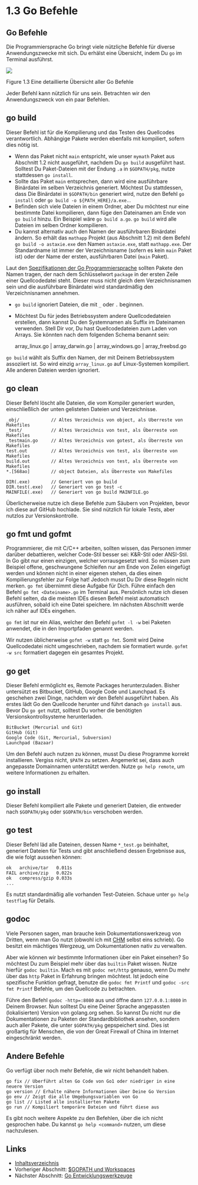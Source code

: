 # 1.3 Go Befehle

## Go Befehle

Die Programmiersprache Go bringt viele nützliche Befehle für diverse Anwendungszwecke mit sich. Du erhälst eine Übersicht, indem Du `go` im Terminal ausführst.

![](https://github.com/boekan/build-web-application-with-golang/tree/5d43949b09c6a2cf35b87903aba06669a01a6f35/de/images/1.3.go.png?raw=true)

Figure 1.3 Eine detaillierte Übersicht aller Go Befehle

Jeder Befehl kann nützlich für uns sein. Betrachten wir den Anwendungszweck von ein paar Befehlen.

## go build

Dieser Befehl ist für die Kompilierung und das Testen des Quellcodes verantwortlich. Abhängige Pakete werden ebenfalls mit kompiliert, sofern dies nötig ist.

* Wenn das Paket nicht `main` entspricht, wie unser `mymath` Paket aus Abschnitt 1.2 nicht ausgeführt, nachdem Du `go build` ausgeführt hast. Solltest Du Paket-Dateien mit der Endung `.a` in `$GOPATH/pkg`, nutze stattdessen `go install`.
* Sollte das Paket `main` entsprechen, dann wird eine ausführbare Binärdatei im selben Verzeichnis generiert. Möchtest Du stattdessen, dass Die Binärdatei in `$GOPATH/bin` generiert wird, nutze den Befehl `go install` oder `go build -o ${PATH_HERE}/a.exe.`.
* Befinden sich viele Dateien in einem Ordner, aber Du möchtest nur eine bestimmte Datei kompilieren, dann füge den Dateinamen am Ende von `go build` hinzu. Ein Beispiel wäre `go build a.go`. `go build` wird alle Dateien im selben Ordner kompilieren.
* Du kannst alternativ auch den Namen der ausführbaren Binärdatei ändern. So erhält das `mathapp` Projekt \(aus Abschnitt 1.2\) mit dem Befehl `go build -o astaxie.exe` den Namen `astaxie.exe`, statt `mathapp.exe`. Der Standardname ist immer der Verzeichnisname \(sofern es kein `main` Paket ist\) oder der Name der ersten, ausführbaren Datei \(`main` Paket\). 

Laut den [Spezifikationen der Go Programmiersprache](https://golang.org/ref/spec) sollten Pakete den Namen tragen, der nach dem Schlüsselwort `package` in der ersten Zeile einer Quellcodedatei steht. Dieser muss nicht gleich dem Verzeichnisnamen sein und die ausführbare Binärdatei wird standardmäßig den Verzeichnisnamen annehmen.

* `go build` ignoriert Dateien, die mit `_` oder `.` beginnen.
* Möchtest Du für jedes Betriebssystem andere Quellcodedateien erstellen, dann kannst Du den Systemnamen als Suffix im Dateinamen verwenden. Stell Dir vor, Du hast Quellcodedateien zum Laden von Arrays. Sie könnten nach dem folgenden Schema benannt sein:

  array\_linux.go \| array\_darwin.go \| array\_windows.go \| array\_freebsd.go

`go build` wählt als Suffix den Namen, der mit Deinem Betriebssystem assoziiert ist. So wird einzig `array_linux.go` auf Linux-Systemen kompiliert. Alle anderen Dateien werden ignoriert.

## go clean

Dieser Befehl löscht alle Dateien, die vom Kompiler generiert wurden, einschließlich der unten gelisteten Dateien und Verzeichnisse.

```text
_obj/            // Altes Verzeichnis von object, als Überreste von Makefiles
_test/           // Altes Verzeichnis von test, als Überreste von Makefiles
_testmain.go     // Altes Verzeichnis von gotest, als Überreste von Makefiles
test.out         // Altes Verzeichnis von test, als Überreste von Makefiles
build.out        // Altes Verzeichnis von test, als Überreste von Makefiles
*.[568ao]        // object Dateien, als Überreste von Makefiles

DIR(.exe)        // Generiert von go build
DIR.test(.exe)   // Generiert von go test -c
MAINFILE(.exe)   // Generiert von go build MAINFILE.go
```

Überlicherweise nutze ich diese Befehle zum Säubern von Projekten, bevor ich diese auf GitHub hochlade. Sie sind nützlich für lokale Tests, aber nutzlos zur Versionskontrolle.

## go fmt und gofmt

Programmierer, die mit C/C++ arbeiten, sollten wissen, das Personen immer darüber debattieren, welcher Code-Stil besser sei: K&R-Stil oder ANSI-Stil. In Go gibt nur einen einzigen, welcher vorrausgesetzt wird. So müssen zum Beispiel offene, geschwungene Schleifen nur am Ende von Zeilen eingefügt werden und können nicht in einer eigenen stehen, da dies einen Kompilierungsfehler zur Folge hat! Jedoch musst Du Dir diese Regeln nicht merken. `go fmt` übernimmt diese Aufgabe für Dich. Führe einfach den Befehl `go fmt <Dateiname>.go` im Terminal aus. Persönlich nutze ich diesen Befehl selten, da die meisten IDEs diesen Befehl meist automatisch ausführen, sobald ich eine Datei speichere. Im nächsten Abschnitt werde ich näher auf IDEs eingehen.

`go fmt` ist nur ein Alias, welcher den Befehl `gofmt -l -w` bei Paketen anwendet, die in den Importpfaden genannt werden.

Wir nutzen üblicherweise `gofmt -w` statt `go fmt`. Somit wird Deine Quellcodedatei nicht umgeschrieben, nachdem sie formatiert wurde. `gofmt -w src` formatiert dagegen ein gesamtes Projekt.

## go get

Dieser Befehl ermöglicht es, Remote Packages herunterzuladen. Bisher untersützt es Bitbucket, GitHub, Google Code und Launchpad. Es geschehen zwei Dinge, nachdem wir den Befehl ausgeführt haben. Als erstes lädt Go den Quellcode herunter und führt danach `go install` aus. Bevor Du `go get` nutzt, solltest Du vorher die benötigten Versionskontrollsysteme herunterladen.

```text
BitBucket (Mercurial und Git)
GitHub (Git)
Google Code (Git, Mercurial, Subversion)
Launchpad (Bazaar)
```

Um den Befehl auch nutzen zu können, musst Du diese Programme korrekt installieren. Vergiss nicht, `$PATH` zu setzen. Angemerkt sei, dass auch angepasste Domainnamen unterstützt werden. Nutze `go help remote`, um weitere Informationen zu erhalten.

## go install

Dieser Befehl kompiliert alle Pakete und generiert Dateien, die entweder nach `$GOPATH/pkg` oder `$GOPATH/bin` verschoben werden.

## go test

Dieser Befehl läd alle Dateinen, dessen Name `*_test.go` beinhaltet, generiert Dateien für Tests und gibt anschließend dessen Ergebnisse aus, die wie folgt aussehen können:

```text
ok   archive/tar   0.011s
FAIL archive/zip   0.022s
ok   compress/gzip 0.033s
...
```

Es nutzt standardmäßig alle vorhanden Test-Dateien. Schaue unter `go help testflag` für Details.

## godoc

Viele Personen sagen, man brauche kein Dokumentationswerkzeug von Dritten, wenn man Go nutzt \(obwohl ich mit [CHM](https://github.com/astaxie/godoc) selbst eins schrieb\). Go besitzt ein mächtiges Wergzeug, um Dokumentationen nativ zu verwalten.

Aber wie können wir bestimmte Informationen über ein Paket einsehen? So möchtest Du zum Beispiel mehr über das `builtin` Paket wissen. Nutze hierfür `godoc builtin`. Mach es mit `godoc net/http` genauso, wenn Du mehr über das `http` Paket in Erfahrung bringen möchtest. Ist jedoch eine spezifische Funktion gefragt, benutze die `godoc fmt Printf` und `godoc -src fmt Printf` Befehle, um den Quellcode zu betrachten.

Führe den Befehl `godoc -http=:8080` aus und öffne dann `127.0.0.1:8080` in Deinem Browser. Nun solltest Du eine Deiner Sprache angepassten \(lokalisierten\) Version von golang.org sehen. So kannst Du nicht nur die Dokumentationen zu Paketen der Standardbibliothek ansehen, sondern auch aller Pakete, die unter `$GOPATH/pkg` gepspeichert sind. Dies ist großartig für Menschen, die von der Great Firewall of China im Internet eingeschränkt werden.

## Andere Befehle

Go verfügt über noch mehr Befehle, die wir nicht behandelt haben.

```text
go fix // Überführt alten Go Code von Go1 oder niedriger in eine neuere Version
go version // Erhalte nähere Informationen über Deine Go Version
go env // Zeigt die alle Umgebungsvariablen von Go
go list // Listed alle installierten Pakete
go run // Kompiliert temporäre Dateien und führt diese aus
```

Es gibt noch weitere Aspekte zu den Befehlen, über die ich nicht gesprochen habe. Du kannst `go help <command>` nutzen, um diese nachzulesen.

## Links

* [Inhaltsverzeichnis](preface.md)
* Vorheriger Abschnitt: [$GOPATH und Workspaces](01.2.md)
* Nächster Abschnitt: [Go Entwicklungswerkzeuge](01.4.md)

